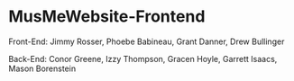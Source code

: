 # MusMeWebsite-Frontend

Front-End:
Jimmy Rosser,
Phoebe Babineau,
Grant Danner,
Drew Bullinger

Back-End:
Conor Greene,
Izzy Thompson,
Gracen Hoyle,
Garrett Isaacs,
Mason Borenstein

